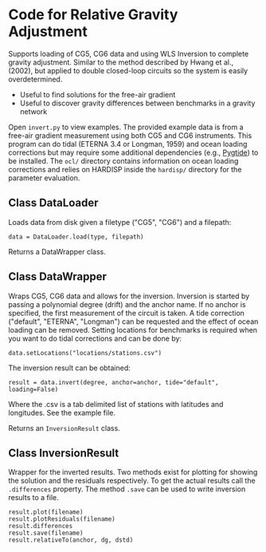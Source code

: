 # Code for Relative Gravity Adjustment

Supports loading of CG5, CG6 data and using WLS Inversion to complete gravity adjustment. Similar to the method described by Hwang et al., (2002), but applied to double closed-loop circuits so the system is easily overdetermined.

* Useful to find solutions for the free-air gradient
* Useful to discover gravity differences between benchmarks in a gravity network

Open `invert.py` to view examples. The provided example data is from a free-air gradient measurement using both CG5 and CG6 instruments. This program can do tidal (ETERNA 3.4 or Longman, 1959) and ocean loading corrections but may require some additional dependencies (e.g., [Pygtide](https://github.com/hydrogeoscience/pygtide)) to be installed. The `ocl/` directory contains information on ocean loading corrections and relies on HARDISP inside the `hardisp/` directory for the parameter evaluation.

## Class DataLoader

Loads data from disk given a filetype ("CG5", "CG6") and a filepath:

    data = DataLoader.load(type, filepath)

Returns a DataWrapper class.

## Class DataWrapper

Wraps CG5, CG6 data and allows for the inversion. Inversion is started by passing a polynomial degree (drift) and the anchor name. If no anchor is specified, the first measurement of the circuit is taken. A tide correction ("default", "ETERNA", "Longman") can be requested and the effect of ocean loading can be removed. Setting locations for benchmarks is required when you want to do tidal corrections and can be done by:

    data.setLocations("locations/stations.csv")

The inversion result can be obtained:

    result = data.invert(degree, anchor=anchor, tide="default", loading=False)

Where the .csv is a tab delimited list of stations with latitudes and longitudes. See the example file.

Returns an `InversionResult` class.

## Class InversionResult

Wrapper for the inverted results. Two methods exist for plotting for showing the solution and the residuals respectively. To get the actual results call the `.differences` property. The method `.save` can be used to write inversion results to a file.

    result.plot(filename)
    result.plotResiduals(filename)
    result.differences
    result.save(filename)
    result.relativeTo(anchor, dg, dstd)

